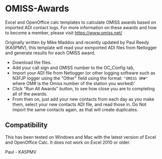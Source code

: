 # OMISS-Awards
Excel and OpenOffice calc templates to calculate OMISS awards based on imported ADI contact logs.
For more information on these awards and how to become a member, please visit https://www.omiss.net/

Originally written by Mike Maddox and recently updated by Paul Reedy (KA5PMV), this template will read your exmported ADI files from Netlogger and generate results for each OMISS award.

* Download the files.  
* Add your call sign and OMISS number to the OC_Config tab, 
* Import your ADI file from Netlogger (or other logging software such as N3FJP logger using the "Other" field using the format: 
`"OMISS OM#"` where OM# is the Omiss number of the station you worked)'
* Click "Run All Awards" button, to see how close you are to completing all of the awards.
* From then on, just add your new contacts from each day as you make them, select your new contacts ADI file, and read those in.  Do Not import the same contacts again, as that will create duplicates.

## Compatibility

This has been tested on Windows and Mac with the latest version of Excel and OpenOffice Calc.
It does not work on Excel 2010 or older.

Paul - KA5PMV
